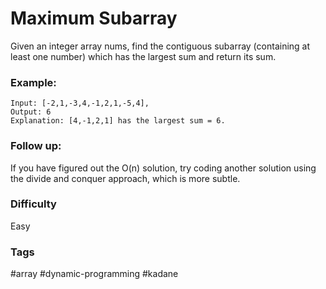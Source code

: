 # Maximum Subarray

Given an integer array nums, find the contiguous subarray (containing at least one number) which has the largest sum and return its sum.

### Example:

```
Input: [-2,1,-3,4,-1,2,1,-5,4],
Output: 6
Explanation: [4,-1,2,1] has the largest sum = 6.
```

### Follow up:

If you have figured out the O(n) solution, try coding another solution using the divide and conquer approach, which is more subtle.

### Difficulty

Easy

### Tags

#array #dynamic-programming #kadane
